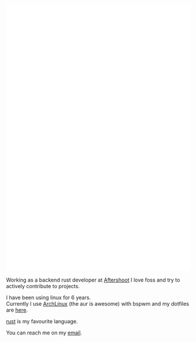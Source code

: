 ![Metrics](https://github.com/uttarayan21/uttarayan21/blob/main/github-metrics.svg)

Working as a backend rust developer at [Aftershoot](https://aftershoot.com)
I love foss and try to actively contribute to projects.

I have been using linux for 6 years.  
Currently I use [ArchLinux][archlinux] (the aur is awesome) with bspwm and my dotfiles are [here](https://github.com/uttarayan21/dotfiles).

[rust][rust] is my favourite language.  

You can reach me on my [email][email].

[rust]: https://www.rust-lang.org
[email]: mailto:email@uttarayan.me
[archlinux]: https://archlinux.org
[solana]: https://solana.com

